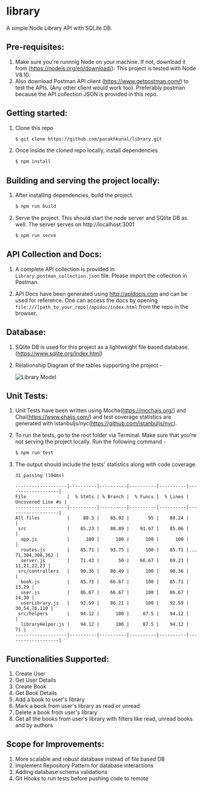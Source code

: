 # library
A simple Node Library API with SQLite DB.

## Pre-requisites:
1.  Make sure you're runnnig Node on your machine. If not, download it from (https://nodejs.org/en/download/). This project is tested with Node V8.10.
2.  Also download Postman API client (https://www.getpostman.com/) to test the APIs. (Any other client would work too). Preferably postman because the API collection JSON is provided in this repo.

## Getting started:

1.  Clone this repo

    ```sh
    $ git clone https://github.com/parakhkunal/library.git
    ```

2.  Once inside the cloned repo locally, install dependencies

    ```sh
    $ npm install
    ```

## Building and serving the project locally:

1.  After installing dependencies, build the project.

    ```sh
    $ npm run build
    ```

2.  Serve the project. This should start the node server and SQlite DB as well. The server serves on http://localhost:3001

    ```sh
    $ npm run serve
    ```

## API Collection and Docs:

1.  A complete API collection is provided in `Library.postman_collection.json` file. Please import the collection in Postman.

2.  API Docs have been generated using http://apidocjs.com and can be used for reference. One can access the docs by opening `file:///[path_to_your_repo]/apidoc/index.html` from the repo in the browser.


## Database:

1.  SQlite DB is used for this project as a lightweight file based database. (https://www.sqlite.org/index.html)

2.  Relationship Diagram of the tables supporting the project -
    
    ![Library Model](https://raw.githubusercontent.com/parakhkunal/library/master/library_relationship_diagram.png)


## Unit Tests:

1.  Unit Tests have been written using Mocha(https://mochajs.org/) and Chai(https://www.chaijs.com/) and test coverage statistics are generated with istanbuljs/nyc(https://github.com/istanbuljs/nyc).

2.  To run the tests, go to the root folder via Terminal. Make sure that you're not serving the project locally. Run the following command - 

    ```sh
    $ npm run test
    ```
 
3.  The output should include the tests' statistics along with code coverage.
    
    ```
    31 passing (194ms)

    -------------------|----------|----------|----------|----------|-------------------|
    File               |  % Stmts | % Branch |  % Funcs |  % Lines | Uncovered Line #s |
    -------------------|----------|----------|----------|----------|-------------------|
    All files          |     88.3 |    85.92 |       95 |    88.24 |                   |
     src               |    85.23 |    88.89 |    91.67 |    85.06 |                   |
      app.js           |      100 |      100 |      100 |      100 |                   |
      routes.js        |    85.71 |    93.75 |      100 |    85.71 |... 71,304,308,362 |
      server.js        |    71.43 |       50 |    66.67 |    69.23 |       11,21,22,23 |
     src/controllers   |    90.36 |    80.49 |      100 |    90.36 |                   |
      book.js          |    85.71 |    66.67 |      100 |    85.71 |             13,29 |
      user.js          |    86.67 |    66.67 |      100 |    86.67 |             14,30 |
      userLibrary.js   |    92.59 |    86.21 |      100 |    92.59 |      30,54,76,110 |
     src/helpers       |    94.12 |      100 |     87.5 |    94.12 |                   |
      libraryHelper.js |    94.12 |      100 |     87.5 |    94.12 |                71 |
    -------------------|----------|----------|----------|----------|-------------------|

## Functionalities Supported:

1.  Create User
2.  Get User Details
3.  Create Book
4.  Get Book Details
5.  Add a book to user's library
6.  Mark a book from user's library as read or unread
7.  Delete a book from user's library
8.  Get all the books from user's library with filters like read, unread books and by authors


## Scope for Improvements:

1.  More scalable and robust database instead of file based DB
2.  Implement Repository Pattern for database interactions
3.  Adding database schema validations
4.  Git Hooks to run tests before pushing code to remote

